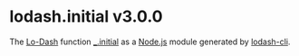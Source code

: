 # lodash.initial v3.0.0

The [Lo-Dash](https://lodash.com/) function [_.initial](http://lodash.com/docs#initial) as a [Node.js](http://nodejs.org/) module generated by [lodash-cli](https://www.npmjs.com/package/lodash-cli).

